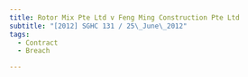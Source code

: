 ```yaml
---
title: Rotor Mix Pte Ltd v Feng Ming Construction Pte Ltd 
subtitle: "[2012] SGHC 131 / 25\_June\_2012"
tags:
  - Contract
  - Breach

---
```


